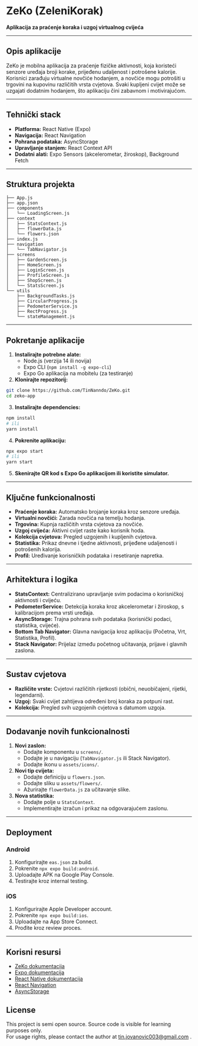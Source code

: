 # ZeKo (ZeleniKorak)

**Aplikacija za praćenje koraka i uzgoj virtualnog cvijeća**

---

## Opis aplikacije

ZeKo je mobilna aplikacija za praćenje fizičke aktivnosti, koja koristeći senzore uređaja broji korake, prijeđenu udaljenost i potrošene kalorije. Korisnici zarađuju virtualne novčiće hodanjem, a novčiće mogu potrošiti u trgovini na kupovinu različitih vrsta cvjetova. Svaki kupljeni cvijet može se uzgajati dodatnim hodanjem, što aplikaciju čini zabavnom i motivirajućom.

---

## Tehnički stack

- **Platforma:** React Native (Expo)
- **Navigacija:** React Navigation
- **Pohrana podataka:** AsyncStorage
- **Upravljanje stanjem:** React Context API
- **Dodatni alati:** Expo Sensors (akcelerometar, žiroskop), Background Fetch

---

## Struktura projekta

```
├── App.js
├── app.json
├── components
│   └── LoadingScreen.js
├── context
│   ├── StatsContext.js
│   ├── flowerData.js
│   └── flowers.json
├── index.js
├── navigation
│   └── TabNavigator.js
├── screens
│   ├── GardenScreen.js
│   ├── HomeScreen.js
│   ├── LoginScreen.js
│   ├── ProfileScreen.js
│   ├── ShopScreen.js
│   └── StatsScreen.js
└── utils
    ├── BackgroundTasks.js
    ├── CircularProgress.js
    ├── PedometerService.js
    ├── RectProgress.js
    └── stateManagement.js
```


---

## Pokretanje aplikacije

1. **Instalirajte potrebne alate:**
   - Node.js (verzija 14 ili novija)
   - Expo CLI (`npm install -g expo-cli`)
   - Expo Go aplikacija na mobitelu (za testiranje)
2. **Klonirajte repozitorij:**

```bash
git clone https://github.com/TinNanndo/ZeKo.git
cd zeko-app
```

3. **Instalirajte dependencies:**

```bash
npm install
# ili
yarn install
```

4. **Pokrenite aplikaciju:**

```bash
npx expo start
# ili
yarn start
```

5. **Skenirajte QR kod s Expo Go aplikacijom ili koristite simulator.**

---

## Ključne funkcionalnosti

- **Praćenje koraka:** Automatsko brojanje koraka kroz senzore uređaja.
- **Virtualni novčići:** Zarada novčića na temelju hodanja.
- **Trgovina:** Kupnja različitih vrsta cvjetova za novčiće.
- **Uzgoj cvijeća:** Aktivni cvijet raste kako korisnik hoda.
- **Kolekcija cvjetova:** Pregled uzgojenih i kupljenih cvjetova.
- **Statistika:** Prikaz dnevne i tjedne aktivnosti, prijeđene udaljenosti i potrošenih kalorija.
- **Profil:** Uređivanje korisničkih podataka i resetiranje napretka.

---

## Arhitektura i logika

- **StatsContext:** Centralizirano upravljanje svim podacima o korisničkoj aktivnosti i cvijeću.
- **PedometerService:** Detekcija koraka kroz akcelerometar i žiroskop, s kalibracijom prema vrsti uređaja.
- **AsyncStorage:** Trajna pohrana svih podataka (korisnički podaci, statistika, cvijeće).
- **Bottom Tab Navigator:** Glavna navigacija kroz aplikaciju (Početna, Vrt, Statistika, Profil).
- **Stack Navigator:** Prijelaz između početnog učitavanja, prijave i glavnih zaslona.

---

## Sustav cvjetova

- **Različite vrste:** Cvjetovi različitih rijetkosti (obični, neuobičajeni, rijetki, legendarni).
- **Uzgoj:** Svaki cvijet zahtijeva određeni broj koraka za potpuni rast.
- **Kolekcija:** Pregled svih uzgojenih cvjetova s datumom uzgoja.

---

## Dodavanje novih funkcionalnosti

1. **Novi zaslon:**
   - Dodajte komponentu u `screens/`.
   - Dodajte je u navigaciju (`TabNavigator.js` ili Stack Navigator).
   - Dodajte ikonu u `assets/icons/`.
2. **Novi tip cvijeta:**
   - Dodajte definiciju u `flowers.json`.
   - Dodajte sliku u `assets/flowers/`.
   - Ažurirajte `flowerData.js` za učitavanje slike.
3. **Nova statistika:**
   - Dodajte polje u `StatsContext`.
   - Implementirajte izračun i prikaz na odgovarajućem zaslonu.

---

## Deployment

### **Android**

1. Konfigurirajte `eas.json` za build.
2. Pokrenite `npx expo build:android`.
3. Uploadajte APK na Google Play Console.
4. Testirajte kroz internal testing.

### **iOS**

1. Konfigurirajte Apple Developer account.
2. Pokrenite `npx expo build:ios`.
3. Uploadajte na App Store Connect.
4. Prođite kroz review proces.

---

## Korisni resursi

- [ZeKo dokumentacija](dokumentacija_ZeKo.md)
- [Expo dokumentacija](https://docs.expo.dev/)
- [React Native dokumentacija](https://reactnative.dev/)
- [React Navigation](https://reactnavigation.org/)
- [AsyncStorage](https://react-native-async-storage.github.io/async-storage/)

## License
This project is semi open source. Source code is visible for learning purposes only.  
For usage rights, please contact the author at tin.jovanovic003@gmail.com .
